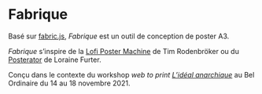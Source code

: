 # Fabrique

Basé sur [fabric.js](http://fabricjs.com/), *Fabrique* est un outil de conception de poster A3.

*Fabrique* s’inspire de la [Lofi Poster Machine](https://github.com/timrodenbroeker/lofi-poster-machine) de Tim Rodenbröker ou du [Posterator](https://furter.github.io/specimen-hybrides/Presentation/posterator/index.html#) de Loraine Furter.

Conçu dans le contexte du workshop *web to print* [*L’idéal anarchique*](https://maisondeseditions.fr/fr/evenements/l-ideal-anarchique) au Bel Ordinaire du 14 au 18 novembre 2021.
